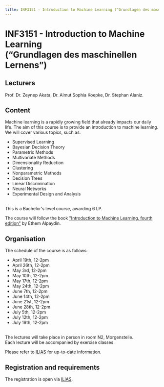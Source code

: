 ```yaml
---
title: INF3151 - Introduction to Machine Learning (“Grundlagen des maschinellen Lernens”)
---
```

# INF3151 - Introduction to Machine Learning <br/> (“Grundlagen des maschinellen Lernens”)

## Lecturers
Prof. Dr. Zeynep Akata, Dr. Almut Sophia Koepke, Dr. Stephan Alaniz.

## Content
Machine learning is a rapidly growing field that already impacts our daily life. The aim of this course is to provide an introduction to machine learning. We will cover various topics, such as:
- Supervised Learning
- Bayesian Decision Theory
- Parametric Methods
- Multivariate Methods
- Dimensionality Reduction
- Clustering
- Nonparametric Methods
- Decision Trees
- Linear Discrimination
- Neural Networks
- Experimental Design and Analysis

<br>
This is a Bachelor's level course, awarding 6 LP.<br>

The course will follow the book ["Introduction to Machine Learning, fourth edition"](https://mitpress.ublish.com/book/introduction-to-machine-learning--4) by Ethem Alpaydin. 

## Organisation
The schedule of the course is as follows:
- April 19th, 12-2pm
- April 26th, 12-2pm
- May 3rd, 12-2pm
- May 10th, 12-2pm
- May 17th, 12-2pm
- May 24th, 12-2pm
- June 7th, 12-2pm
- June 14th, 12-2pm
- June 21st, 12-2pm
- June 28th, 12-2pm
- July 5th, 12-2pm
- July 12th, 12-2pm
- July 19th, 12-2pm

<br>
The lectures will take place in person in room N2, Morgenstelle.<br>
Each lecture will be accompanied by exercise classes.

Please refer to [ILIAS](https://ovidius.uni-tuebingen.de/ilias3/goto.php?target=crs_4127118) for up-to-date information.

## Registration and requirements
The registration is open via [ILIAS](https://ovidius.uni-tuebingen.de/ilias3/goto.php?target=crs_4127118).

